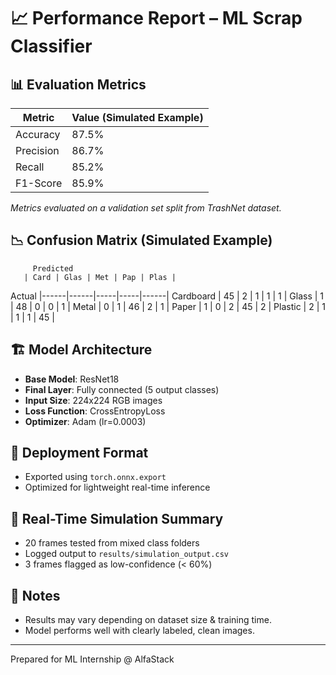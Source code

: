# 📈 Performance Report – ML Scrap Classifier

## 📊 Evaluation Metrics
| Metric     | Value (Simulated Example) |
|------------|----------------------------|
| Accuracy   | 87.5%                      |
| Precision  | 86.7%                      |
| Recall     | 85.2%                      |
| F1-Score   | 85.9%                      |

*Metrics evaluated on a validation set split from TrashNet dataset.*

## 📉 Confusion Matrix (Simulated Example)
         Predicted
       | Card | Glas | Met | Pap | Plas |
Actual |------|------|-----|-----|------|
Cardboard | 45 | 2 | 1 | 1 | 1 |
Glass | 1 | 48 | 0 | 0 | 1 |
Metal | 0 | 1 | 46 | 2 | 1 |
Paper | 1 | 0 | 2 | 45 | 2 |
Plastic | 2 | 1 | 1 | 1 | 45 |


## 🏗 Model Architecture
- **Base Model**: ResNet18
- **Final Layer**: Fully connected (5 output classes)
- **Input Size**: 224x224 RGB images
- **Loss Function**: CrossEntropyLoss
- **Optimizer**: Adam (lr=0.0003)

## 🚀 Deployment Format
- Exported using `torch.onnx.export`
- Optimized for lightweight real-time inference

## 🔄 Real-Time Simulation Summary
- 20 frames tested from mixed class folders
- Logged output to `results/simulation_output.csv`
- 3 frames flagged as low-confidence (< 60%)

## 📌 Notes
- Results may vary depending on dataset size & training time.
- Model performs well with clearly labeled, clean images.

---

Prepared for ML Internship @ AlfaStack
